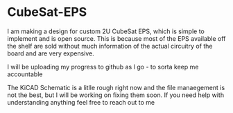 # CubeSat-EPS

I am making a design for custom 2U CubeSat EPS, which is simple to implement and is open source. This is because most of the EPS available off the shelf are sold
without much information of the actual circuitry of the board and are very expensive. 

I will be uploading my progress to github as I go - to sorta keep me accountable

The KiCAD Schematic is a litlle rough right now and the file manaegement is not the best, but I will be working on fixing them soon. If you need help with understanding anything feel free to reach out to me
